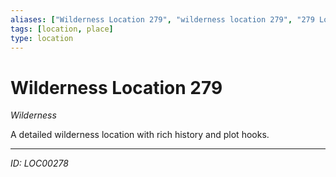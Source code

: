 ```yaml
---
aliases: ["Wilderness Location 279", "wilderness location 279", "279 Location Wilderness"]
tags: [location, place]
type: location
---
```


# Wilderness Location 279

*Wilderness*

A detailed wilderness location with rich history and plot hooks.

---
*ID: LOC00278*